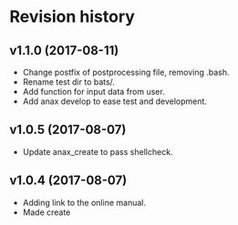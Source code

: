 Revision history
=================================


v1.1.0 (2017-08-11)
---------------------------------

* Change postfix of postprocessing file, removing .bash.
* Rename test dir to bats/.
* Add function for input data from user.
* Add anax develop to ease test and development.


v1.0.5 (2017-08-07)
---------------------------------

* Update anax_create to pass shellcheck.


v1.0.4 (2017-08-07)
---------------------------------

* Adding link to the online manual.
* Made create <dir> <template> work.


v1.0.3 (2017-08-05)
---------------------------------

* Install checking for rsync and curl.
* Adding anax check to check local environment.


v1.0.2 (2017-08-04)
---------------------------------

* Enabled create <dir> <template>.
* Made installation procedure work.
* Adding selfupdate.
* Adding config directory.
* Use composer to install binary.


v1.0.1 (2017-07-15)
---------------------------------

* Integrate with Bats.
* Move all code in functions.


v1.0.0 (2017-06-30)
---------------------------------

* First release, basic setup works.
